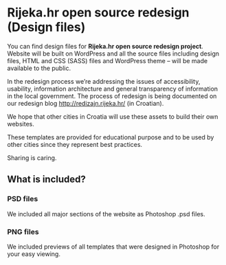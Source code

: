 # Rijeka.hr open source redesign (Design files)

You can find design files for **Rijeka.hr open source redesign project**. Website will be built on WordPress and all the source files including design files, HTML and CSS (SASS) files and WordPress theme – will be made available to the public.

In the redesign process we’re addressing the issues of accessibility, usability, information architecture and general transparency of information in the local government. The process of redesign is being documented on our redesign blog http://redizajn.rijeka.hr/ (in Croatian).

We hope that other cities in Croatia will use these assets to build their own websites.

These templates are provided for educational purpose and to be used by other cities since they represent best practices.

Sharing is caring.

## What is included?

### PSD files

We included all major sections of the website as Photoshop .psd files.

### PNG files

We included previews of all templates that were designed in Photoshop for your easy viewing.